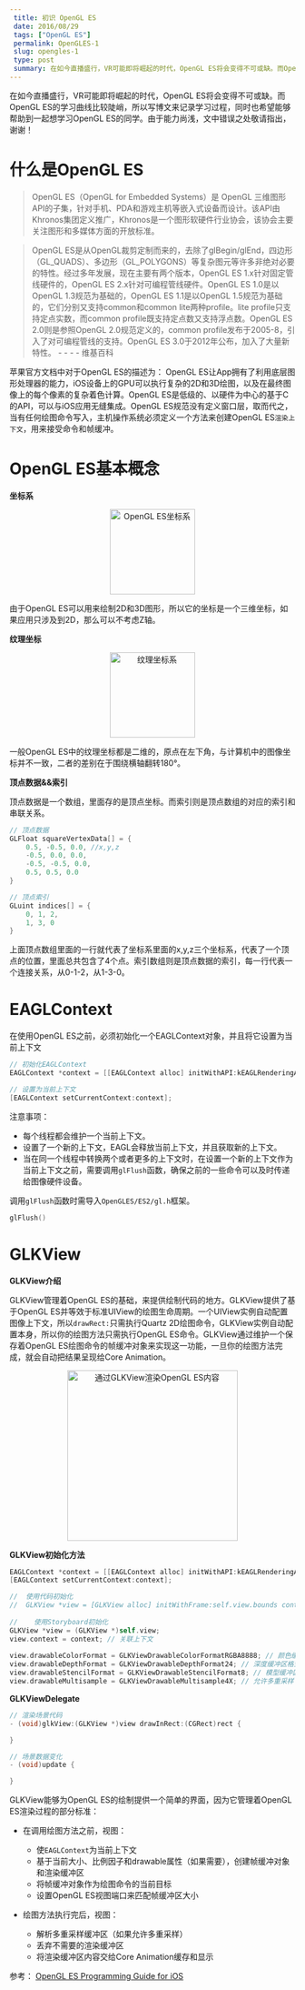 ```yaml
---
 title: 初识 OpenGL ES
 date: 2016/08/29
 tags: ["OpenGL ES"]
 permalink: OpenGLES-1
 slug: opengles-1
 type: post
 summary: 在如今直播盛行，VR可能即将崛起的时代，OpenGL ES将会变得不可或缺。而OpenGL ES的学习曲线比较陡峭，所以写博文来记录学习过程。
---
```


在如今直播盛行，VR可能即将崛起的时代，OpenGL ES将会变得不可或缺。而OpenGL ES的学习曲线比较陡峭，所以写博文来记录学习过程，同时也希望能够帮助到一起想学习OpenGL ES的同学。由于能力尚浅，文中错误之处敬请指出，谢谢！


# 什么是OpenGL ES
> OpenGL ES（OpenGL for Embedded Systems）是 OpenGL 三维图形API的子集，针对手机、PDA和游戏主机等嵌入式设备而设计。该API由Khronos集团定义推广，Khronos是一个图形软硬件行业协会，该协会主要关注图形和多媒体方面的开放标准。

> OpenGL ES是从OpenGL裁剪定制而来的，去除了glBegin/glEnd，四边形（GL_QUADS）、多边形（GL_POLYGONS）等复杂图元等许多非绝对必要的特性。经过多年发展，现在主要有两个版本，OpenGL ES 1.x针对固定管线硬件的，OpenGL ES 2.x针对可编程管线硬件。OpenGL ES 1.0是以OpenGL 1.3规范为基础的，OpenGL ES 1.1是以OpenGL 1.5规范为基础的，它们分别又支持common和common lite两种profile。lite profile只支持定点实数，而common profile既支持定点数又支持浮点数。OpenGL ES 2.0则是参照OpenGL 2.0规范定义的，common profile发布于2005-8，引入了对可编程管线的支持。OpenGL ES 3.0于2012年公布，加入了大量新特性。              - - - - 维基百科

苹果官方文档中对于OpenGL ES的描述为：
OpenGL ES让App拥有了利用底层图形处理器的能力，iOS设备上的GPU可以执行复杂的2D和3D绘图，以及在最终图像上的每个像素的复杂着色计算。OpenGL ES是低级的、以硬件为中心的基于C的API，可以与iOS应用无缝集成。OpenGL ES规范没有定义窗口层，取而代之，当有任何绘图命令写入，主机操作系统必须定义一个方法来创建OpenGL ES`渲染上下文`，用来接受命令和帧缓冲。

# OpenGL ES基本概念

**坐标系**

<div align="center">
<img src="http://ooo.0o0.ooo/2016/08/29/57c3f86c6f12c.jpg" width="150" height="显示高度" alt="OpenGL ES坐标系"/>
</div>


由于OpenGL ES可以用来绘制2D和3D图形，所以它的坐标是一个三维坐标，如果应用只涉及到2D，那么可以不考虑Z轴。

**纹理坐标**


<div align="center">
<img src="http://ooo.0o0.ooo/2016/08/29/57c3fcfd8bfc2.jpg" width="150" alt="纹理坐标系">
</div>

一般OpenGL ES中的纹理坐标都是二维的，原点在左下角，与计算机中的图像坐标并不一致，二者的差别在于围绕横轴翻转180°。

**顶点数据&&索引**

顶点数据是一个数组，里面存的是顶点坐标。而索引则是顶点数组的对应的索引和串联关系。

```C
// 顶点数据
GLFloat squareVertexData[] = {
    0.5, -0.5, 0.0, //x,y,z
    -0.5, 0.0, 0.0,
    -0.5, -0.5, 0.0,
    0.5, 0.5, 0.0 
}

// 顶点索引
GLuint indices[] = {
    0, 1, 2,
    1, 3, 0
}
```

上面顶点数组里面的一行就代表了坐标系里面的x,y,z三个坐标系，代表了一个顶点的位置，里面总共包含了4个点。索引数组则是顶点数据的索引，每一行代表一个连接关系，从0-1-2，从1-3-0。

# EAGLContext

在使用OpenGL ES之前，必须初始化一个EAGLContext对象，并且将它设置为当前上下文


```ObjectiveC
// 初始化EAGLContext
EAGLContext *context = [[EAGLContext alloc] initWithAPI:kEAGLRenderingAPIOpenGLES2]; 

// 设置为当前上下文
[EAGLContext setCurrentContext:context];
```

注意事项：

* 每个线程都会维护一个当前上下文。
* 设置了一个新的上下文，EAGL会释放当前上下文，并且获取新的上下文。
* 当在同一个线程中转换两个或者更多的上下文时，在设置一个新的上下文作为当前上下文之前，需要调用`glFlush`函数，确保之前的一些命令可以及时传递给图像硬件设备。

调用`glFlush`函数时需导入`OpenGLES/ES2/gl.h`框架。


```C
glFlush()
```

# GLKView

**GLKView介绍**

GLKView管理着OpenGL ES的基础，来提供绘制代码的地方。GLKView提供了基于OpenGL ES并等效于标准UIView的绘图生命周期。一个UIView实例自动配置图像上下文，所以`drawRect:`只需执行Quartz 2D绘图命令，GLKView实例自动配置本身，所以你的绘图方法只需执行OpenGL ES命令。GLKView通过维护一个保存着OpenGL ES绘图命令的帧缓冲对象来实现这一功能，一旦你的绘图方法完成，就会自动把结果呈现给Core Animation。

<div align="center">
<img src="http://ooo.0o0.ooo/2016/08/29/57c460e7a3f36.png" height=300 alt="通过GLKView渲染OpenGL ES内容">
</div>

**GLKView初始化方法**


```ObjectiveC
EAGLContext *context = [[EAGLContext alloc] initWithAPI:kEAGLRenderingAPIOpenGLES2];
[EAGLContext setCurrentContext:context];

//  使用代码初始化
//  GLKView *view = [GLKView alloc] initWithFrame:self.view.bounds context:context
    
//    使用Storyboard初始化
GLKView *view = (GLKView *)self.view;
view.context = context; // 关联上下文
    
view.drawableColorFormat = GLKViewDrawableColorFormatRGBA8888; // 颜色缓冲区格式
view.drawableDepthFormat = GLKViewDrawableDepthFormat24; // 深度缓冲区格式
view.drawableStencilFormat = GLKViewDrawableStencilFormat8; // 模型缓冲区格式
view.drawableMultisample = GLKViewDrawableMultisample4X; // 允许多重采样 (多重采样主要用于反锯齿，只对多边形的边缘进行抗锯齿处理，资源消耗较小，最常见的反锯齿), 如果允许了多重采样，必须测试性能
```

**GLKViewDelegate**


```ObjectiveC
// 渲染场景代码
- (void)glkView:(GLKView *)view drawInRect:(CGRect)rect {

}

// 场景数据变化
- (void)update {

}
```

GLKView能够为OpenGL ES的绘制提供一个简单的界面，因为它管理着OpenGL ES渲染过程的部分标准：


* 在调用绘图方法之前，视图：
    * 使`EAGLContext`为当前上下文
    * 基于当前大小、比例因子和drawable属性（如果需要），创建帧缓冲对象和渲染缓冲区
    * 将帧缓冲对象作为绘图命令的当前目标
    * 设置OpenGL ES视图端口来匹配帧缓冲区大小


* 绘图方法执行完后，视图：
    * 解析多重采样缓冲区（如果允许多重采样）
    * 丢弃不需要的渲染缓冲区
    * 将渲染缓冲区内容交给Core Animation缓存和显示

参考：
    [OpenGL ES Programming Guide for iOS
 ](https://developer.apple.com/library/ios/documentation/3DDrawing/Conceptual/OpenGLES_ProgrammingGuide/Introduction/Introduction.html#//apple_ref/doc/uid/TP40008793-CH1-SW1)



















